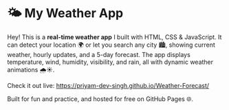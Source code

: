 # 🌤️ My Weather App

Hey! This is a **real-time weather app** I built with HTML, CSS & JavaScript. It can detect your location 🌍 or let you search any city 🏙️, showing current weather, hourly updates, and a 5-day forecast. The app displays temperature, wind, humidity, visibility, and rain, all with dynamic weather animations 🌧️☀️.  

Check it out live: https://priyam-dev-singh.github.io/Weather-Forecast/

Built for fun and practice, and hosted for free on GitHub Pages 🌐.

